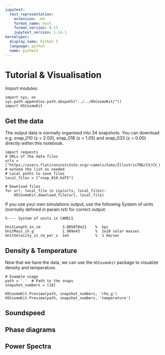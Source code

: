 ```yaml
---
jupytext:
  text_representation:
    extension: .md
    format_name: myst
    format_version: 0.13
    jupytext_version: 1.14.1
kernelspec:
  display_name: Python 3
  language: python
  name: python3
---
```


# Tutorial & Visualisation

Import modules:

```{code-cell}
import sys, os
sys.path.append(os.path.abspath("../../H5CosmoKit/"))
import H5CosmoKit
```

## Get the data

The output data is normally organised into 34 snapshots. You can download e.g. snap_010 (z = 2.00), snap_018 (z = 1.05) and snap_033 (z = 0.00) directly within this notebook.

```{code-cell}
import requests
# URLs of the data files
urls = ["https://users.flatironinstitute.org/~camels/Sims/IllustrisTNG/CV/CV_0/snap_010.hdf5"] # extend the list as needed
# Local paths to save files
local_files = ["snap_010.hdf5"]

# Download files
for url, local_file in zip(urls, local_files):
    H5CosmoKit.download_file(url, local_file)
```
If you use your own simulations output, use the following System of units (normally defined in param.txt) for correct output:
```
%---- System of units in CAMELS

UnitLength_in_cm          3.085678e21    %  kpc
UnitMass_in_g             1.989e43       %  1e10 solar masses
UnitVelocity_in_cm_per_s  1e5            %  1 km/sec
```
## Density & Temperature

Now that we have the data, we can use the `H5CosmoKit` package to visualize density and temperature.

```{code-cell}
# Example usage
path = '.'  # Path to the snaps
snapshot_numbers = [10]

H5CosmoKit.Preview(path, snapshot_numbers, 'rho_g')
H5CosmoKit.Preview(path, snapshot_numbers, 'temperature')
```

## Soundspeed
## Phase diagrams
## Power Spectra